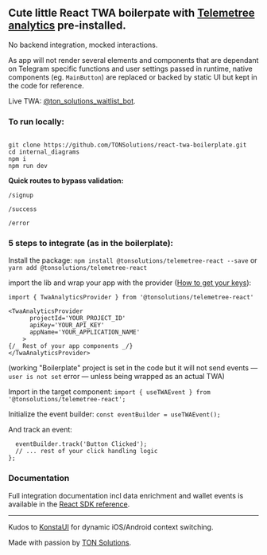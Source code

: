 ## Cute little React TWA boilerpate with [Telemetree analytics](https://docs.ton.solutions/docs/getting-started) pre-installed.

No backend integration, mocked interactions.

As app will not render several elements and components that are dependant on Telegram specific functions and user settings passed in runtime, native components (eg. `MainButton`) are replaced or backed by static UI but kept in the code for reference.

Live TWA: [@ton_solutions_waitlist_bot](https://t.me/ton_solutions_waitlist_bot/).

### To run locally:

```

git clone https://github.com/TONSolutions/react-twa-boilerplate.git
cd internal_diagrams
npm i
npm run dev

```

**Quick routes to bypass validation:**

`/signup`

`/success`

`/error`

### 5 steps to integrate (as in the boilerplate):

Install the package: `npm install @tonsolutions/telemetree-react --save` or `yarn add @tonsolutions/telemetree-react`

import the lib and wrap your app with the provider ([How to get your keys](https://docs.ton.solutions/docs/community-support)):

```
import { TwaAnalyticsProvider } from '@tonsolutions/telemetree-react'

<TwaAnalyticsProvider
      projectId='YOUR_PROJECT_ID'
      apiKey='YOUR_API_KEY'
      appName='YOUR_APPLICATION_NAME'
    >
{/_ Rest of your app components _/}
</TwaAnalyticsProvider>
```

(working "Boilerplate" project is set in the code but it will not send events — `user is not set` error — unless being wrapped as an actual TWA)

Import in the target component: `import { useTWAEvent } from '@tonsolutions/telemetree-react';`

Initialize the event builder: `const eventBuilder = useTWAEvent();`

And track an event:

```const handleButtonClick = () => {
  eventBuilder.track('Button Clicked');
  // ... rest of your click handling logic
};
```

### Documentation

Full integration documentation incl data enrichment and wallet events is available in the [React SDK reference](https://docs.ton.solutions/docs/frontend-sdk).

---

Kudos to [KonstaUI](https://konstaui.com/) for dynamic iOS/Android context switching.

Made with passion by [TON Solutions](https://ton.solutions/).

```

```
